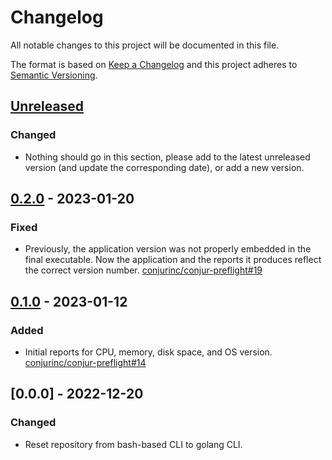 # Changelog
All notable changes to this project will be documented in this file.

The format is based on [Keep a Changelog](http://keepachangelog.com/en/1.0.0/)
and this project adheres to [Semantic Versioning](http://semver.org/spec/v2.0.0.html).

## [Unreleased]
### Changed
- Nothing should go in this section, please add to the latest unreleased version
  (and update the corresponding date), or add a new version.

## [0.2.0] - 2023-01-20

### Fixed
- Previously, the application version was not properly embedded in the final
  executable. Now the application and the reports it produces reflect the
  correct version number.
  [conjurinc/conjur-preflight#19](https://github.com/conjurinc/conjur-preflight/pull/19)

## [0.1.0] - 2023-01-12

### Added
- Initial reports for CPU, memory, disk space, and OS version.
  [conjurinc/conjur-preflight#14](https://github.com/conjurinc/conjur-preflight/pull/14)

## [0.0.0] - 2022-12-20

### Changed
- Reset repository from bash-based CLI to golang CLI.

[Unreleased]: https://github.com/conjurinc/conjur-preflight/compare/v0.2.0...HEAD
[0.2.0]: https://github.com/conjurinc/conjur-preflight/compare/v0.1.0...v0.2.0
[0.1.0]: https://github.com/conjurinc/conjur-preflight/compare/v0.0.0...v0.1.0
